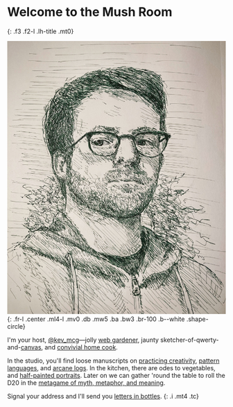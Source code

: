 # Welcome to the Mush Room
{: .f3 .f2-l .lh-title .mt0}

![Kevin McGillivray](/img/self-portrait-in-green.jpg){: .fr-l .center .ml4-l .mv0 .db .mw5 .ba .bw3 .br-100 .b--white .shape-circle}

I'm your host, [@kev_mcg](https://twitter.com/kev_mcg)—jolly [web gardener](https://kmcgillivray.github.io/latenightcodeclub/), jaunty sketcher-of-qwerty-and-[canvas](https://studio.kevinmcgillivray.net), and [convivial home cook](https://fennelandradish.netlify.app/).

In the studio, you'll find loose manuscripts on [practicing creativity](https://practicingcreativity.kevinmcgillivray.net/), [pattern languages](https://kmcgillivray.github.io/a-web-pattern-language/), and [arcane logs](/archive). In the kitchen, there are odes to vegetables, and [half-painted portraits](https://studio.kevinmcgillivray.net). Later on we can gather 'round the table to roll the D20 in the [metagame of myth, metaphor, and meaning](https://medium.com/foolish-journey/the-game-of-quality-b506f98d8c4e).

Signal your address and I'll send you [letters in bottles](https://patternworkshop.substack.com).
{: .i .mt4 .tc}
